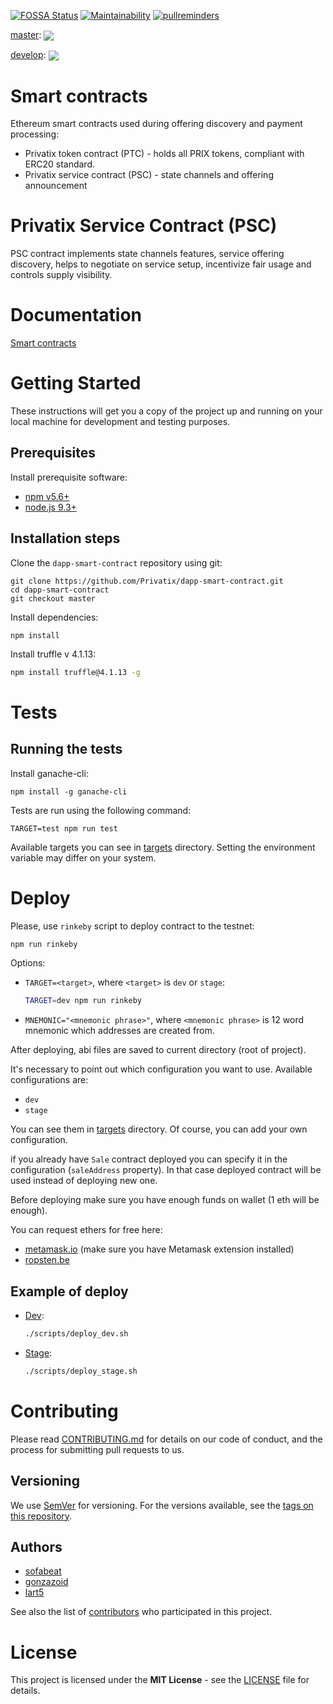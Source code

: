 [![FOSSA Status](https://app.fossa.io/api/projects/git%2Bgithub.com%2FPrivatix%2Fdapp-smart-contract.svg?type=shield)](https://app.fossa.io/projects/git%2Bgithub.com%2FPrivatix%2Fdapp-smart-contract?ref=badge_shield)
[![Maintainability](https://api.codeclimate.com/v1/badges/93d283853c41377f8256/maintainability)](https://codeclimate.com/github/Privatix/dapp-smart-contract/maintainability)
[![pullreminders](https://pullreminders.com/badge.svg)](https://pullreminders.com?ref=badge)

[master](https://github.com/Privatix/dapp-smart-contract):
<img align="center" src="https://ci.privatix.net/plugins/servlet/wittified/build-status/SC-TES">

[develop](https://github.com/Privatix/dapp-smart-contract/tree/develop):
<img align="center" src="https://ci.privatix.net/plugins/servlet/wittified/build-status/SC-TES23">

# Smart contracts

Ethereum smart contracts used during offering discovery and payment processing:

- Privatix token contract (PTC) - holds all PRIX tokens, compliant with ERC20 standard.
- Privatix service contract (PSC) - state channels and offering announcement

# Privatix Service Contract (PSC)

PSC contract implements state channels features, service offering discovery, helps to negotiate on service setup, incentivize fair usage and controls supply visibility.

# Documentation

[Smart contracts](https://github.com/Privatix/privatix/blob/develop/doc/smart_contract.md)

# Getting Started

These instructions will get you a copy of the project up and running on your local machine for development and testing purposes.

## Prerequisites

Install prerequisite software:
* [npm v5.6+](https://www.npmjs.com/)
* [node.js 9.3+](https://nodejs.org/en/)

## Installation steps

Clone the `dapp-smart-contract` repository using git:

```
git clone https://github.com/Privatix/dapp-smart-contract.git
cd dapp-smart-contract
git checkout master
```

Install dependencies:

```
npm install
```

Install truffle v 4.1.13:

```bash
npm install truffle@4.1.13 -g
```

# Tests

## Running the tests

Install ganache-cli:
```
npm install -g ganache-cli
```

Tests are run using the following command:
```
TARGET=test npm run test
```
Available targets you can see in [targets](targets) directory. 
Setting the environment variable may differ on your system.

# Deploy

Please, use `rinkeby` script to deploy contract to the testnet:

```bash
npm run rinkeby
```

Options:
* `TARGET=<target>`, where `<target>` is `dev` or `stage`:
    ```bash
    TARGET=dev npm run rinkeby
    ```
* `MNEMONIC="<mnemonic phrase>"`, where `<mnemonic phrase>` is 12 word mnemonic 
which addresses are created from.

After deploying, abi files are saved to current directory (root of project).

It's necessary to point out which configuration you want to use. Available configurations are:

* `dev`
* `stage`

You can see them in [targets](targets) directory. 
Of course, you can add your own configuration.

if you already have `Sale` contract deployed you can specify it in the configuration 
(`saleAddress` property). In that case deployed contract will be used instead of 
deploying new one.

Before deploying make sure you have enough funds on wallet (1 eth will be enough). 

You can request ethers for free here:

* [metamask.io](https://faucet.metamask.io/) (make sure you have Metamask extension installed)
* [ropsten.be](http://faucet.ropsten.be:3001/)

## Example of deploy

* [Dev](scripts/deploy_dev.sh):
    ```bash
    ./scripts/deploy_dev.sh
    ```
* [Stage](scripts/deploy_stage.sh):
    ```bash
    ./scripts/deploy_stage.sh
    ```
 
# Contributing

Please read [CONTRIBUTING.md](CONTRIBUTING.md) for details on our code of conduct, and the process for submitting pull requests to us.

## Versioning

We use [SemVer](http://semver.org/) for versioning. For the versions available, see the [tags on this repository](https://github.com/Privatix/dapp-smart-contract/tags).

## Authors

* [sofabeat](https://github.com/sofabeat)
* [gonzazoid](https://github.com/gonzazoid)
* [lart5](https://github.com/lart5)

See also the list of [contributors](https://github.com/Privatix/dapp-smart-contract/contributors) who participated in this project.


# License

This project is licensed under the **MIT License** - see the [LICENSE](LICENSE.txt) file for details.
